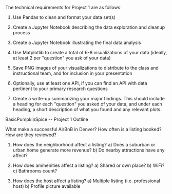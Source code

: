The technical requirements for Project 1 are as follows:

1) Use Pandas to clean and format your data set(s)

2) Create a Jupyter Notebook describing the data exploration and cleanup process

3) Create a Jupyter Notebook illustrating the final data analysis

4) Use Matplotlib to create a total of 6-8 visualizations of your data (ideally, at least 2 per "question" you ask of your data)

5) Save PNG images of your visualizations to distribute to the class and instructional team, and for inclusion in your presentation
 
6) Optionally, use at least one API, if you can find an API with data pertinent to your primary research questions

7) Create a write-up summarizing your major findings. This should include a heading for each "question" you asked of your data, 
    and under each heading, a short description of what you found and any relevant plots.
    
    
    
BasicPumpkinSpice -- Project 1 Outline

What make a successful AirBnB in Denver?
    How often is a listing booked? How are they reviewed?

1) How does the neighborhood affect a listing?
    a) Does a suburban or urban home generate more revenue?
    b) Do nearby attractions have any affect?

2) How does ammenities affect a listing?
    a) Shared or own place?
    b) WiFi?
    c) Bathrooms count?

3) How does the host affect a listing?
    a) Multiple listing (i.e. professional host)
    b) Profile picture available
